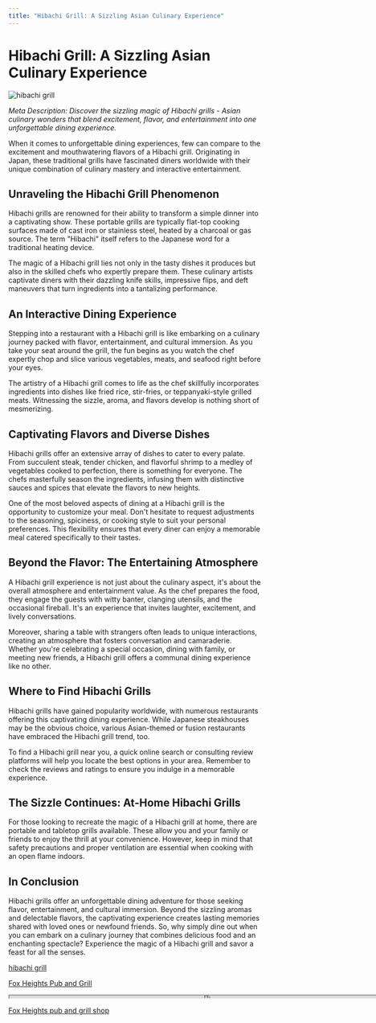 ```yaml
---
title: "Hibachi Grill: A Sizzling Asian Culinary Experience"
---
```

# Hibachi Grill: A Sizzling Asian Culinary Experience


![hibachi grill](https://images.unsplash.com/photo-1461530927168-44328109da52?ixid=M3w0ODkxMTF8MHwxfHNlYXJjaHwxfHxoaWJhY2hpJTIwZ3JpbGx8ZW58MHx8fHwxNjkyODAzNDI4fDA&ixlib=rb-4.0.3&w=512&fit=max)

*Meta Description: Discover the sizzling magic of Hibachi grills - Asian culinary wonders that blend excitement, flavor, and entertainment into one unforgettable dining experience.*

When it comes to unforgettable dining experiences, few can compare to the excitement and mouthwatering flavors of a Hibachi grill. Originating in Japan, these traditional grills have fascinated diners worldwide with their unique combination of culinary mastery and interactive entertainment.

## Unraveling the Hibachi Grill Phenomenon

Hibachi grills are renowned for their ability to transform a simple dinner into a captivating show. These portable grills are typically flat-top cooking surfaces made of cast iron or stainless steel, heated by a charcoal or gas source. The term "Hibachi" itself refers to the Japanese word for a traditional heating device.

The magic of a Hibachi grill lies not only in the tasty dishes it produces but also in the skilled chefs who expertly prepare them. These culinary artists captivate diners with their dazzling knife skills, impressive flips, and deft maneuvers that turn ingredients into a tantalizing performance.

## An Interactive Dining Experience

Stepping into a restaurant with a Hibachi grill is like embarking on a culinary journey packed with flavor, entertainment, and cultural immersion. As you take your seat around the grill, the fun begins as you watch the chef expertly chop and slice various vegetables, meats, and seafood right before your eyes.

The artistry of a Hibachi grill comes to life as the chef skillfully incorporates ingredients into dishes like fried rice, stir-fries, or teppanyaki-style grilled meats. Witnessing the sizzle, aroma, and flavors develop is nothing short of mesmerizing.

## Captivating Flavors and Diverse Dishes

Hibachi grills offer an extensive array of dishes to cater to every palate. From succulent steak, tender chicken, and flavorful shrimp to a medley of vegetables cooked to perfection, there is something for everyone. The chefs masterfully season the ingredients, infusing them with distinctive sauces and spices that elevate the flavors to new heights.

One of the most beloved aspects of dining at a Hibachi grill is the opportunity to customize your meal. Don't hesitate to request adjustments to the seasoning, spiciness, or cooking style to suit your personal preferences. This flexibility ensures that every diner can enjoy a memorable meal catered specifically to their tastes.

## Beyond the Flavor: The Entertaining Atmosphere

A Hibachi grill experience is not just about the culinary aspect, it's about the overall atmosphere and entertainment value. As the chef prepares the food, they engage the guests with witty banter, clanging utensils, and the occasional fireball. It's an experience that invites laughter, excitement, and lively conversations.

Moreover, sharing a table with strangers often leads to unique interactions, creating an atmosphere that fosters conversation and camaraderie. Whether you're celebrating a special occasion, dining with family, or meeting new friends, a Hibachi grill offers a communal dining experience like no other.

## Where to Find Hibachi Grills

Hibachi grills have gained popularity worldwide, with numerous restaurants offering this captivating dining experience. While Japanese steakhouses may be the obvious choice, various Asian-themed or fusion restaurants have embraced the Hibachi grill trend, too.

To find a Hibachi grill near you, a quick online search or consulting review platforms will help you locate the best options in your area. Remember to check the reviews and ratings to ensure you indulge in a memorable experience.

## The Sizzle Continues: At-Home Hibachi Grills

For those looking to recreate the magic of a Hibachi grill at home, there are portable and tabletop grills available. These allow you and your family or friends to enjoy the thrill at your convenience. However, keep in mind that safety precautions and proper ventilation are essential when cooking with an open flame indoors.

## In Conclusion

Hibachi grills offer an unforgettable dining adventure for those seeking flavor, entertainment, and cultural immersion. Beyond the sizzling aromas and delectable flavors, the captivating experience creates lasting memories shared with loved ones or newfound friends. So, why simply dine out when you can embark on a culinary journey that combines delicious food and an enchanting spectacle? Experience the magic of a Hibachi grill and savor a feast for all the senses.

[hibachi grill](https://foxheightspubandgrill.com/post/hibachi-grill)

[Fox Heights Pub and Grill](https://foxheightspubandgrill.com/tools/sitemap)

<iframe src='https://foxheightspubandgrill.com/post/hibachi-grill' width='800' height='5'></iframe>

[Fox Heights pub and grill shop](https://foxheightspubandgrill.com/tools/sitemap)